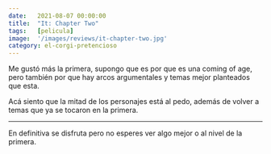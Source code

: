 ```yaml
---
date:   2021-08-07 00:00:00
title:  "It: Chapter Two"
tags:   [pelicula]
image:  '/images/reviews/it-chapter-two.jpg'
category: el-corgi-pretencioso
---
```

Me gustó más la primera, supongo que es por que es una coming of age, pero también por que hay arcos argumentales y temas mejor planteados que esta.

Acá siento que la mitad de los personajes está al pedo, además de volver a temas que ya se tocaron en la primera.

<hr>

En definitiva se disfruta pero no esperes ver algo mejor o al nivel de la primera.
